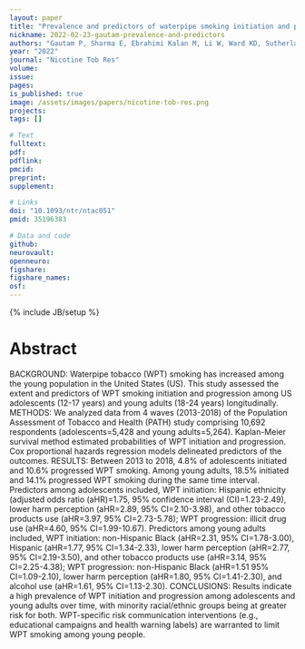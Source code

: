 ```yaml
---
layout: paper
title: "Prevalence and predictors of waterpipe smoking initiation and progression among adolescents and young adults in waves 1-4 (2013-18) of the Population Assessment of Tobacco and Health (PATH) study"
nickname: 2022-02-23-gautam-prevalence-and-predictors
authors: "Gautam P, Sharma E, Ebrahimi Kalan M, Li W, Ward KD, Sutherland MT, Cano MA, Li T, Maziak W"
year: "2022"
journal: "Nicotine Tob Res"
volume: 
issue: 
pages: 
is_published: true
image: /assets/images/papers/nicotine-tob-res.png
projects:
tags: []

# Text
fulltext:
pdf:
pdflink:
pmcid: 
preprint:
supplement:

# Links
doi: "10.1093/ntr/ntac051"
pmid: 35196383

# Data and code
github:
neurovault:
openneuro:
figshare:
figshare_names:
osf:
---
```

{% include JB/setup %}

# Abstract

BACKGROUND: Waterpipe tobacco (WPT) smoking has increased among the young population in the United States (US). This study assessed the extent and predictors of WPT smoking initiation and progression among US adolescents (12-17 years) and young adults (18-24 years) longitudinally. METHODS: We analyzed data from 4 waves (2013-2018) of the Population Assessment of Tobacco and Health (PATH) study comprising 10,692 respondents (adolescents=5,428 and young adults=5,264). Kaplan-Meier survival method estimated probabilities of WPT initiation and progression. Cox proportional hazards regression models delineated predictors of the outcomes. RESULTS: Between 2013 to 2018, 4.8% of adolescents initiated and 10.6% progressed WPT smoking. Among young adults, 18.5% initiated and 14.1% progressed WPT smoking during the same time interval. Predictors among adolescents included, WPT initiation: Hispanic ethnicity (adjusted odds ratio (aHR)=1.75, 95% confidence interval (CI)=1.23-2.49), lower harm perception (aHR=2.89, 95% CI=2.10-3.98), and other tobacco products use (aHR=3.97, 95% CI=2.73-5.78); WPT progression: illicit drug use (aHR=4.60, 95% CI=1.99-10.67). Predictors among young adults included, WPT initiation: non-Hispanic Black (aHR=2.31, 95% CI=1.78-3.00), Hispanic (aHR=1.77, 95% CI=1.34-2.33), lower harm perception (aHR=2.77, 95% CI=2.19-3.50), and other tobacco products use (aHR=3.14, 95% CI=2.25-4.38); WPT progression: non-Hispanic Black (aHR=1.51 95% CI=1.09-2.10), lower harm perception (aHR=1.80, 95% CI=1.41-2.30), and alcohol use (aHR=1.61, 95% CI=1.13-2.30). CONCLUSIONS: Results indicate a high prevalence of WPT initiation and progression among adolescents and young adults over time, with minority racial/ethnic groups being at greater risk for both. WPT-specific risk communication interventions (e.g., educational campaigns and health warning labels) are warranted to limit WPT smoking among young people.
